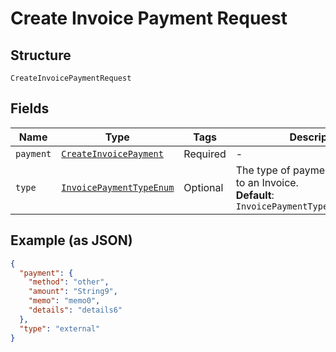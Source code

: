 
# Create Invoice Payment Request

## Structure

`CreateInvoicePaymentRequest`

## Fields

| Name | Type | Tags | Description |
|  --- | --- | --- | --- |
| `payment` | [`CreateInvoicePayment`](../../doc/models/create-invoice-payment.md) | Required | - |
| `type` | [`InvoicePaymentTypeEnum`](../../doc/models/invoice-payment-type-enum.md) | Optional | The type of payment to be applied to an Invoice.<br>**Default**: `InvoicePaymentTypeEnum::EXTERNAL` |

## Example (as JSON)

```json
{
  "payment": {
    "method": "other",
    "amount": "String9",
    "memo": "memo0",
    "details": "details6"
  },
  "type": "external"
}
```

